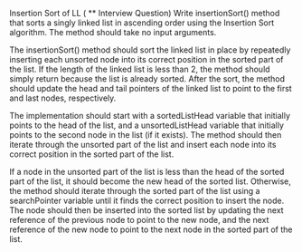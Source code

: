 Insertion Sort of LL ( ** Interview Question)
Write  insertionSort() method that sorts a singly linked list in ascending order using the Insertion Sort algorithm. The method should take no input arguments.

The insertionSort() method should sort the linked list in place by repeatedly inserting each unsorted node into its correct position in the sorted part of the list.  If the length of the linked list is less than 2, the method should simply return because the list is already sorted.  After the sort, the method should update the head and tail pointers of the linked list to point to the first and last nodes, respectively.

The implementation should start with a sortedListHead variable that initially points to the head of the list, and a unsortedListHead variable that initially points to the second node in the list (if it exists).  The method should then iterate through the unsorted part of the list and insert each node into its correct position in the sorted part of the list.

If a node in the unsorted part of the list is less than the head of the sorted part of the list, it should become the new head of the sorted list. Otherwise, the method should iterate through the sorted part of the list using a searchPointer variable until it finds the correct position to insert the node.  The node should then be inserted into the sorted list by updating the next reference of the previous node to point to the new node, and the next reference of the new node to point to the next node in the sorted part of the list.
